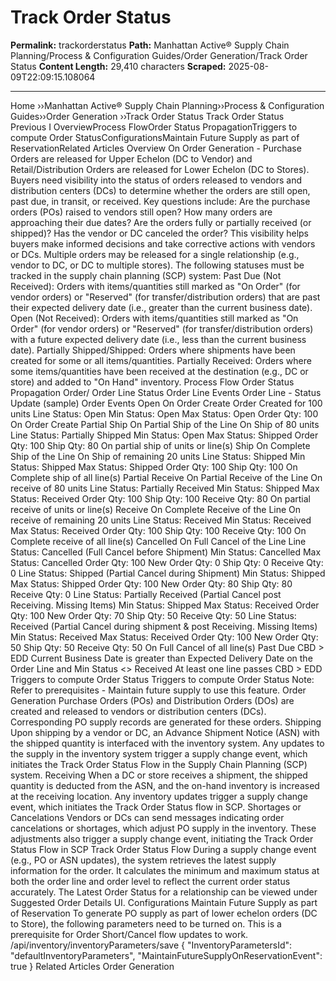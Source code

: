 # Track Order Status

**Permalink:** trackorderstatus
**Path:** Manhattan Active® Supply Chain Planning/Process &amp; Configuration Guides/Order Generation/Track Order Status
**Content Length:** 29,410 characters
**Scraped:** 2025-08-09T22:09:15.108064

---

Home ››Manhattan Active® Supply Chain Planning››Process & Configuration Guides››Order Generation ››Track Order Status Track Order Status Previous I OverviewProcess FlowOrder Status PropagationTriggers to compute Order StatusConfigurationsMaintain Future Supply as part of ReservationRelated Articles Overview On Order Generation - Purchase Orders are released for Upper Echelon (DC to Vendor) and Retail/Distribution Orders are released for Lower Echelon (DC to Stores).  Buyers need visibility into the status of orders released to vendors and distribution centers (DCs) to determine whether the orders are still open, past due, in transit, or received. Key questions include: Are the purchase orders (POs) raised to vendors still open? How many orders are approaching their due dates? Are the orders fully or partially received (or shipped)? Has the vendor or DC canceled the order? This visibility helps buyers make informed decisions and take corrective actions with vendors or DCs. Multiple orders may be released for a single relationship (e.g., vendor to DC, or DC to multiple stores). The following statuses must be tracked in the supply chain planning (SCP) system: Past Due (Not Received): Orders with items/quantities still marked as "On Order" (for vendor orders) or "Reserved" (for transfer/distribution orders) that are past their expected delivery date (i.e., greater than the current business date). Open (Not Received): Orders with items/quantities still marked as "On Order" (for vendor orders) or "Reserved" (for transfer/distribution orders) with a future expected delivery date (i.e., less than the current business date). Partially Shipped/Shipped: Orders where shipments have been created for some or all items/quantities. Partially Received: Orders where some items/quantities have been received at the destination (e.g., DC or store) and added to "On Hand" inventory. Process Flow Order Status Propagation Order/ Order Line Status Order Line Events Order Line - Status Update (sample) Order Events Open On Order Create Order Created for 100 units Line Status: Open Min Status: Open Max Status: Open Order Qty: 100 On Order Create Partial Ship On Partial Ship of the Line On Ship of 80 units Line Status: Partially Shipped Min Status: Open Max Status: Shipped Order Qty: 100 Ship Qty: 80 On partial ship of units or line(s) Ship On Complete Ship of the Line On Ship of remaining 20 units Line Status: Shipped Min Status: Shipped Max Status: Shipped Order Qty: 100 Ship Qty: 100 On Complete ship of all line(s) Partial Receive On Partial Receive of the Line On receive of 80 units Line Status: Partially Received Min Status: Shipped Max Status: Received Order Qty: 100 Ship Qty: 100 Receive Qty: 80 On partial receive of units or line(s) Receive On Complete Receive of the Line On receive of remaining 20 units Line Status: Received Min Status: Received Max Status: Received Order Qty: 100 Ship Qty: 100 Receive Qty: 100 On Complete receive of all line(s) Cancelled On Full Cancel of the Line Line Status: Cancelled (Full Cancel before Shipment) Min Status: Cancelled Max Status: Cancelled Order Qty: 100 New Order Qty: 0 Ship Qty: 0 Receive Qty: 0 Line Status: Shipped (Partial Cancel during Shipment) Min Status: Shipped Max Status: Shipped Order Qty: 100 New Order Qty: 80 Ship Qty: 80 Receive Qty: 0 Line Status: Partially Received (Partial Cancel post Receiving. Missing Items) Min Status: Shipped Max Status: Received Order Qty: 100 New Order Qty: 70 Ship Qty: 50 Receive Qty: 50 Line Status: Received (Partial Cancel during shipment & post Receiving. Missing Items) Min Status: Received Max Status: Received Order Qty: 100 New Order Qty: 50 Ship Qty: 50 Receive Qty: 50 On Full Cancel of all line(s) Past Due CBD > EDD Current Business Date is greater than Expected Delivery Date on the Order Line and Min Status <> Received At least one line passes CBD > EDD Triggers to compute Order Status Triggers to compute Order Status Note: Refer to prerequisites - Maintain future supply to use this feature. Order Generation Purchase Orders (POs) and Distribution Orders (DOs) are created and released to vendors or distribution centers (DCs). Corresponding PO supply records are generated for these orders. Shipping Upon shipping by a vendor or DC, an Advance Shipment Notice (ASN) with the shipped quantity is interfaced with the inventory system. Any updates to the supply in the inventory system trigger a supply change event, which initiates the Track Order Status Flow in the Supply Chain Planning (SCP) system. Receiving When a DC or store receives a shipment, the shipped quantity is deducted from the ASN, and the on-hand inventory is increased at the receiving location. Any inventory updates trigger a supply change event, which initiates the Track Order Status flow in SCP. Shortages or Cancelations Vendors or DCs can send messages indicating order cancelations or shortages, which adjust PO supply in the inventory. These adjustments also trigger a supply change event, initiating the Track Order Status Flow in SCP Track Order Status Flow During a supply change event (e.g., PO or ASN updates), the system retrieves the latest supply information for the order. It calculates the minimum and maximum status at both the order line and order level to reflect the current order status accurately. The Latest Order Status for a relationship can be viewed under Suggested Order Details UI. Configurations Maintain Future Supply as part of Reservation To generate PO supply as part of lower echelon orders (DC to Store), the following parameters need to be turned on. This is a prerequisite for Order Short/Cancel flow updates to work. /api/inventory/inventoryParameters/save { "InventoryParametersId": "defaultInventoryParameters", "MaintainFutureSupplyOnReservationEvent": true } Related Articles Order Generation